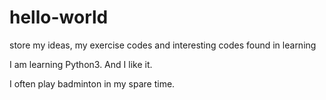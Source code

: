 # hello-world
store my ideas, my exercise codes and interesting codes found in learning


I am learning Python3. And I like it.

I often play badminton in my spare time.
